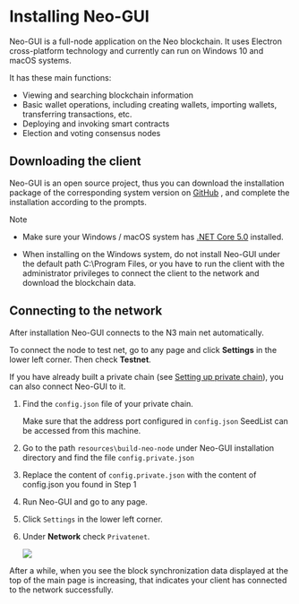 # Installing Neo-GUI

Neo-GUI is a full-node application on the Neo blockchain. It uses Electron cross-platform technology and currently can run on Windows 10 and macOS systems.

It has these main functions:

- Viewing and searching blockchain information
- Basic wallet operations, including creating wallets, importing wallets, transferring transactions, etc.
- Deploying and invoking smart contracts
- Election and voting consensus nodes

## Downloading the client

Neo-GUI is an open source project, thus you can download the installation package of the corresponding system version on [GitHub](https://github.com/neo-ngd/Neo3-GUI/releases) , and complete the installation according to the prompts.

> [!Note]
>
> - Make sure your Windows / macOS system has [.NET Core 5.0](https://dotnet.microsoft.com/download/dotnet-core/current/runtime) installed.
>
> - When installing on the Windows system, do not install Neo-GUI under the default path C:\Program Files, or you have to run the client with the administrator privileges to connect the client to the network and download the blockchain data.

## Connecting to the network

After installation Neo-GUI connects to the N3 main net automatically. 

To connect the node to test net, go to any page and click **Settings** in the lower left corner. Then check **Testnet**.

If you have already built a private chain (see [Setting up private chain](../../develop/network/private-chain/solo.md)), you can also connect Neo-GUI to it.

1. Find the `config.json` file of your private chain.

   Make sure that the address port configured in `config.json` SeedList can be accessed from this machine.

2. Go to the path `resources\build-neo-node` under Neo-GUI installation directory and find the file `config.private.json`  

3. Replace the content of `config.private.json` with the content of config.json you found in Step 1

4. Run Neo-GUI and go to any page.

5. Click `Settings` in the lower left corner.

6. Under **Network** check `Privatenet`.

   ![](../../assets/guinetwork.png)

After a while, when you see the block synchronization data displayed at the top of the main page is increasing, that indicates your client has connected to the network successfully. 
